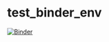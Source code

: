# test_binder_env

[![Binder](http://mybinder.org/badge.svg)](https://mybinder.org/v2/gh/ocefpaf/test_binder_env/master)